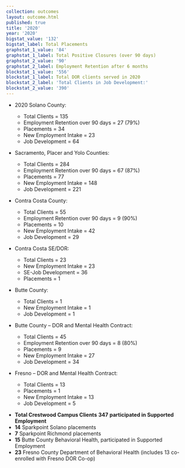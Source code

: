```yaml
---
collection: outcomes
layout: outcome.html
published: true
title: '2020'
year: '2020'
bigstat_value: '132'
bigstat_label: Total Placements
graphstat_1_value: '84'
graphstat_1_label: Total Positive Closures (over 90 days)
graphstat_2_value: '90'
graphstat_2_label: Employment Retention after 6 months
blockstat_1_value: '556'
blockstat_1_label: Total DOR clients served in 2020
blockstat_2_label: 'Total Clients in Job Development:'
blockstat_2_value: '390'
---
```

* 2020 Solano County:
  - Total Clients = 135
  - Employment Retention over 90 days = 27 (79%)
  - Placements = 34
  - New Employment Intake = 23
  - Job Development = 64

* Sacramento, Placer and Yolo Counties:
  - Total Clients = 284
  - Employment Retention over 90 days = 67 (87%)
  - Placements = 77
  - New Employment Intake = 148
  - Job Development = 221

* Contra Costa County:
  - Total Clients = 55
  - Employment Retention over 90 days = 9 (90%)
  - Placements = 10
  - New Employment Intake = 42
  - Job Development = 29

* Contra Costa SE/DOR:
  - Total Clients = 23
  - New Employment Intake = 23
  - SE-Job Development = 36
  - Placements = 1

* Butte County:
  - Total Clients = 1
  - New Employment Intake = 1
  - Job Development = 1

* Butte County – DOR and Mental Health Contract:
  - Total Clients = 45
  - Employment Retention over 90 days = 8 (80%)
  - Placements = 9
  - New Employment Intake = 27
  - Job Development = 34
  
* Fresno – DOR and Mental Health Contract:
  - Total Clients = 13
  - Placements = 1
  - New Employment Intake = 13
  - Job Development = 5


- **Total Crestwood Campus Clients** **347** **participated in Supported Employment**
- **14** Sparkpoint Solano placements
- **7** Sparkpoint Richmond placements
- **15** Butte County Behavioral Health, participated in Supported Employment
- **23** Fresno County Department of Behavioral Health (includes 13 co-enrolled with Fresno DOR Co-op)
